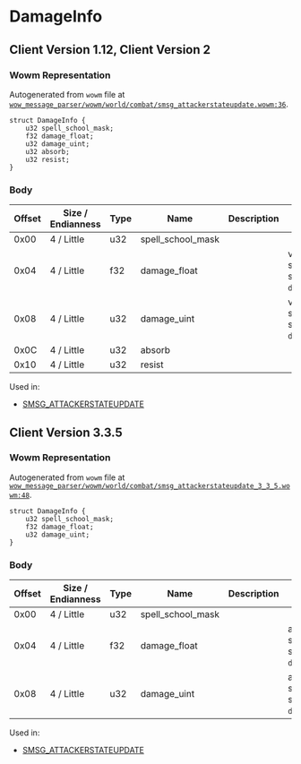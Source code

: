 # DamageInfo

## Client Version 1.12, Client Version 2

### Wowm Representation

Autogenerated from `wowm` file at [`wow_message_parser/wowm/world/combat/smsg_attackerstateupdate.wowm:36`](https://github.com/gtker/wow_messages/tree/main/wow_message_parser/wowm/world/combat/smsg_attackerstateupdate.wowm#L36).
```rust,ignore
struct DamageInfo {
    u32 spell_school_mask;
    f32 damage_float;
    u32 damage_uint;
    u32 absorb;
    u32 resist;
}
```
### Body

| Offset | Size / Endianness | Type | Name | Description | Comment |
| ------ | ----------------- | ---- | ---- | ----------- | ------- |
| 0x00 | 4 / Little | u32 | spell_school_mask |  |  |
| 0x04 | 4 / Little | f32 | damage_float |  | vmangos sends the same data in `damage_uint`. |
| 0x08 | 4 / Little | u32 | damage_uint |  | vmangos sends the same data in `damage_float`. |
| 0x0C | 4 / Little | u32 | absorb |  |  |
| 0x10 | 4 / Little | u32 | resist |  |  |


Used in:
* [SMSG_ATTACKERSTATEUPDATE](smsg_attackerstateupdate.md)

## Client Version 3.3.5

### Wowm Representation

Autogenerated from `wowm` file at [`wow_message_parser/wowm/world/combat/smsg_attackerstateupdate_3_3_5.wowm:48`](https://github.com/gtker/wow_messages/tree/main/wow_message_parser/wowm/world/combat/smsg_attackerstateupdate_3_3_5.wowm#L48).
```rust,ignore
struct DamageInfo {
    u32 spell_school_mask;
    f32 damage_float;
    u32 damage_uint;
}
```
### Body

| Offset | Size / Endianness | Type | Name | Description | Comment |
| ------ | ----------------- | ---- | ---- | ----------- | ------- |
| 0x00 | 4 / Little | u32 | spell_school_mask |  |  |
| 0x04 | 4 / Little | f32 | damage_float |  | arcemu sends the same data in `damage_uint`. |
| 0x08 | 4 / Little | u32 | damage_uint |  | arcemu sends the same data in `damage_float`. |


Used in:
* [SMSG_ATTACKERSTATEUPDATE](smsg_attackerstateupdate.md)

